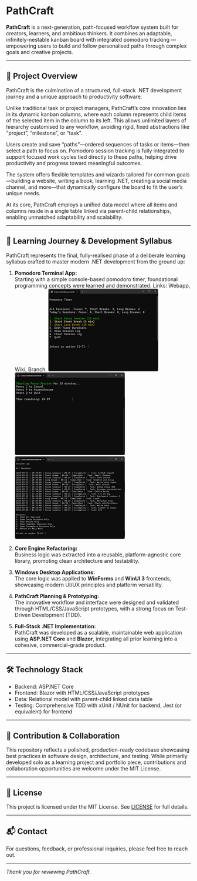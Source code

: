﻿# PathCraft

**PathCraft** is a next-generation, path-focused workflow system built for creators, learners, and ambitious thinkers. It combines an adaptable, infinitely-nestable kanban board with integrated pomodoro tracking — empowering users to build and follow personalised paths through complex goals and creative projects.

---

## 🌟 Project Overview

PathCraft is the culmination of a structured, full-stack .NET development journey and a unique approach to productivity software.

Unlike traditional task or project managers, PathCraft’s core innovation lies in its dynamic kanban columns, where each column represents child items of the selected item in the column to its left. This allows unlimited layers of hierarchy customised to any workflow, avoiding rigid, fixed abstractions like “project”, “milestone”, or “task”.

Users create and save “paths”—ordered sequences of tasks or items—then select a path to focus on. Pomodoro session tracking is fully integrated to support focused work cycles tied directly to these paths, helping drive productivity and progress toward meaningful outcomes.

The system offers flexible templates and wizards tailored for common goals—building a website, writing a book, learning .NET, creating a social media channel, and more—that dynamically configure the board to fit the user’s unique needs.

At its core, PathCraft employs a unified data model where all items and columns reside in a single table linked via parent-child relationships, enabling unmatched adaptability and scalability.

---

## 🛄️ Learning Journey & Development Syllabus

PathCraft represents the final, fully-realised phase of a deliberate learning syllabus crafted to master modern .NET development from the ground up:

1. **Pomodoro Terminal App:**  
   Starting with a simple console-based pomodoro timer, foundational programming concepts were learned and demonstrated. Links: Webapp, Wiki, Branch. ![g1](docs/assets/g1.jpg)![g2](docs/assets/g2.jpg)![g3](docs/assets/g3.jpg)



2. **Core Engine Refactoring:**  
   Business logic was extracted into a reusable, platform-agnostic core library, promoting clean architecture and testability.

3. **Windows Desktop Applications:**  
   The core logic was applied to **WinForms** and **WinUI 3** frontends, showcasing modern UI/UX principles and platform versatility.

4. **PathCraft Planning & Prototyping:**  
   The innovative workflow and interface were designed and validated through HTML/CSS/JavaScript prototypes, with a strong focus on Test-Driven Development (TDD).

5. **Full-Stack .NET Implementation:**  
   PathCraft was developed as a scalable, maintainable web application using **ASP.NET Core** and **Blazor**, integrating all prior learning into a cohesive, commercial-grade product.

---

## 🛠️ Technology Stack

- Backend: ASP.NET Core  
- Frontend: Blazor with HTML/CSS/JavaScript prototypes  
- Data: Relational model with parent-child linked data table  
- Testing: Comprehensive TDD with xUnit / NUnit for backend, Jest (or equivalent) for frontend

---

## 🤝 Contribution & Collaboration

This repository reflects a polished, production-ready codebase showcasing best practices in software design, architecture, and testing. While primarily developed solo as a learning project and portfolio piece, contributions and collaboration opportunities are welcome under the MIT License.

---

## 📄 License

This project is licensed under the MIT License. See [LICENSE](LICENSE) for full details.

---

## 📬 Contact

For questions, feedback, or professional inquiries, please feel free to reach out.

---

*Thank you for reviewing PathCraft.*